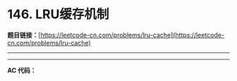 # 146. LRU缓存机制

**题目链接：**[https://leetcode-cn.com/problems/lru-cache](https://leetcode-cn.com/problems/lru-cache)

---

<Cards card="leetcode_146_lru-cache"></Cards>

---

**AC 代码：**

```java

```